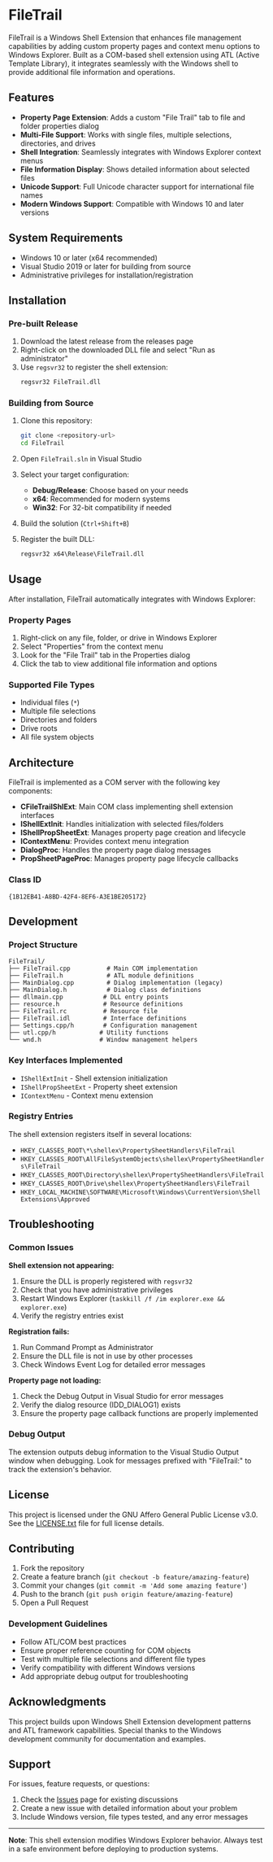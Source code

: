 # FileTrail

FileTrail is a Windows Shell Extension that enhances file management capabilities by adding custom property pages and context menu options to Windows Explorer. Built as a COM-based shell extension using ATL (Active Template Library), it integrates seamlessly with the Windows shell to provide additional file information and operations.

## Features

- **Property Page Extension**: Adds a custom "File Trail" tab to file and folder properties dialog
- **Multi-File Support**: Works with single files, multiple selections, directories, and drives
- **Shell Integration**: Seamlessly integrates with Windows Explorer context menus
- **File Information Display**: Shows detailed information about selected files
- **Unicode Support**: Full Unicode character support for international file names
- **Modern Windows Support**: Compatible with Windows 10 and later versions

## System Requirements

- Windows 10 or later (x64 recommended)
- Visual Studio 2019 or later for building from source
- Administrative privileges for installation/registration

## Installation

### Pre-built Release
1. Download the latest release from the releases page
2. Right-click on the downloaded DLL file and select "Run as administrator"
3. Use `regsvr32` to register the shell extension:
   ```cmd
   regsvr32 FileTrail.dll
   ```

### Building from Source
1. Clone this repository:
   ```bash
   git clone <repository-url>
   cd FileTrail
   ```

2. Open `FileTrail.sln` in Visual Studio

3. Select your target configuration:
   - **Debug/Release**: Choose based on your needs
   - **x64**: Recommended for modern systems
   - **Win32**: For 32-bit compatibility if needed

4. Build the solution (`Ctrl+Shift+B`)

5. Register the built DLL:
   ```cmd
   regsvr32 x64\Release\FileTrail.dll
   ```

## Usage

After installation, FileTrail automatically integrates with Windows Explorer:

### Property Pages
1. Right-click on any file, folder, or drive in Windows Explorer
2. Select "Properties" from the context menu
3. Look for the "File Trail" tab in the Properties dialog
4. Click the tab to view additional file information and options

### Supported File Types
- Individual files (`*`)
- Multiple file selections
- Directories and folders
- Drive roots
- All file system objects

## Architecture

FileTrail is implemented as a COM server with the following key components:

- **CFileTrailShlExt**: Main COM class implementing shell extension interfaces
- **IShellExtInit**: Handles initialization with selected files/folders
- **IShellPropSheetExt**: Manages property page creation and lifecycle
- **IContextMenu**: Provides context menu integration
- **DialogProc**: Handles the property page dialog messages
- **PropSheetPageProc**: Manages property page lifecycle callbacks

### Class ID
```
{1B12EB41-A8BD-42F4-8EF6-A3E1BE205172}
```

## Development

### Project Structure
```
FileTrail/
├── FileTrail.cpp          # Main COM implementation
├── FileTrail.h            # ATL module definitions
├── MainDialog.cpp         # Dialog implementation (legacy)
├── MainDialog.h           # Dialog class definitions
├── dllmain.cpp           # DLL entry points
├── resource.h            # Resource definitions
├── FileTrail.rc          # Resource file
├── FileTrail.idl         # Interface definitions
├── Settings.cpp/h        # Configuration management
├── utl.cpp/h            # Utility functions
└── wnd.h                # Window management helpers
```

### Key Interfaces Implemented
- `IShellExtInit` - Shell extension initialization
- `IShellPropSheetExt` - Property sheet extension
- `IContextMenu` - Context menu extension

### Registry Entries
The shell extension registers itself in several locations:
- `HKEY_CLASSES_ROOT\*\shellex\PropertySheetHandlers\FileTrail`
- `HKEY_CLASSES_ROOT\AllFileSystemObjects\shellex\PropertySheetHandlers\FileTrail`
- `HKEY_CLASSES_ROOT\Directory\shellex\PropertySheetHandlers\FileTrail`
- `HKEY_CLASSES_ROOT\Drive\shellex\PropertySheetHandlers\FileTrail`
- `HKEY_LOCAL_MACHINE\SOFTWARE\Microsoft\Windows\CurrentVersion\Shell Extensions\Approved`

## Troubleshooting

### Common Issues

**Shell extension not appearing:**
1. Ensure the DLL is properly registered with `regsvr32`
2. Check that you have administrative privileges
3. Restart Windows Explorer (`taskkill /f /im explorer.exe && explorer.exe`)
4. Verify the registry entries exist

**Registration fails:**
1. Run Command Prompt as Administrator
2. Ensure the DLL file is not in use by other processes
3. Check Windows Event Log for detailed error messages

**Property page not loading:**
1. Check the Debug Output in Visual Studio for error messages
2. Verify the dialog resource (IDD_DIALOG1) exists
3. Ensure the property page callback functions are properly implemented

### Debug Output
The extension outputs debug information to the Visual Studio Output window when debugging. Look for messages prefixed with "FileTrail:" to track the extension's behavior.

## License

This project is licensed under the GNU Affero General Public License v3.0. See the [LICENSE.txt](LICENSE.txt) file for full license details.

## Contributing

1. Fork the repository
2. Create a feature branch (`git checkout -b feature/amazing-feature`)
3. Commit your changes (`git commit -m 'Add some amazing feature'`)
4. Push to the branch (`git push origin feature/amazing-feature`)
5. Open a Pull Request

### Development Guidelines
- Follow ATL/COM best practices
- Ensure proper reference counting for COM objects
- Test with multiple file selections and different file types
- Verify compatibility with different Windows versions
- Add appropriate debug output for troubleshooting

## Acknowledgments

This project builds upon Windows Shell Extension development patterns and ATL framework capabilities. Special thanks to the Windows development community for documentation and examples.

## Support

For issues, feature requests, or questions:
1. Check the [Issues](../../issues) page for existing discussions
2. Create a new issue with detailed information about your problem
3. Include Windows version, file types tested, and any error messages

---

**Note**: This shell extension modifies Windows Explorer behavior. Always test in a safe environment before deploying to production systems.